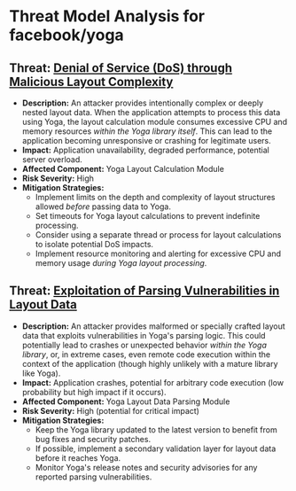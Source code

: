 # Threat Model Analysis for facebook/yoga

## Threat: [Denial of Service (DoS) through Malicious Layout Complexity](./threats/denial_of_service__dos__through_malicious_layout_complexity.md)

*   **Description:** An attacker provides intentionally complex or deeply nested layout data. When the application attempts to process this data using Yoga, the layout calculation module consumes excessive CPU and memory resources *within the Yoga library itself*. This can lead to the application becoming unresponsive or crashing for legitimate users.
*   **Impact:** Application unavailability, degraded performance, potential server overload.
*   **Affected Component:** Yoga Layout Calculation Module
*   **Risk Severity:** High
*   **Mitigation Strategies:**
    *   Implement limits on the depth and complexity of layout structures allowed *before* passing data to Yoga.
    *   Set timeouts for Yoga layout calculations to prevent indefinite processing.
    *   Consider using a separate thread or process for layout calculations to isolate potential DoS impacts.
    *   Implement resource monitoring and alerting for excessive CPU and memory usage *during Yoga layout processing*.

## Threat: [Exploitation of Parsing Vulnerabilities in Layout Data](./threats/exploitation_of_parsing_vulnerabilities_in_layout_data.md)

*   **Description:** An attacker provides malformed or specially crafted layout data that exploits vulnerabilities in Yoga's parsing logic. This could potentially lead to crashes or unexpected behavior *within the Yoga library*, or, in extreme cases, even remote code execution within the context of the application (though highly unlikely with a mature library like Yoga).
*   **Impact:** Application crashes, potential for arbitrary code execution (low probability but high impact if it occurs).
*   **Affected Component:** Yoga Layout Data Parsing Module
*   **Risk Severity:** High (potential for critical impact)
*   **Mitigation Strategies:**
    *   Keep the Yoga library updated to the latest version to benefit from bug fixes and security patches.
    *   If possible, implement a secondary validation layer for layout data before it reaches Yoga.
    *   Monitor Yoga's release notes and security advisories for any reported parsing vulnerabilities.


